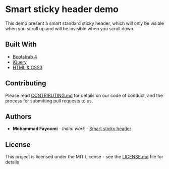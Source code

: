 # Smart sticky header demo

This demo present a smart standard sticky header, which will only be visible when you scroll up and will be invisible when you scroll down.

## Built With

* [Bootstrab 4](https://getbootstrap.com/)
* [jQuery](https://jquery.com/)
* [HTML & CSS3](https://www.w3schools.com/html/html_intro.asp)

## Contributing

Please read [CONTRIBUTING.md](https://gist.github.com/PurpleBooth/b24679402957c63ec426) for details on our code of conduct, and the process for submitting pull requests to us.

## Authors

* **Mohammad Fayoumi** - *Initial work* - [Smart sticky header](https://github.com/Mohammad-Fayoumi/Smart-sticky-header)

## License

This project is licensed under the MIT License - see the [LICENSE.md](LICENSE.md) file for details
